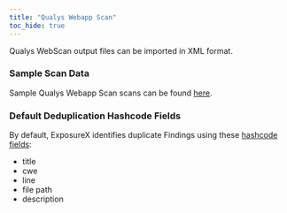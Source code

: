 ```yaml
---
title: "Qualys Webapp Scan"
toc_hide: true
---
```

Qualys WebScan output files can be imported in XML format.

### Sample Scan Data
Sample Qualys Webapp Scan scans can be found [here](https://github.com/ExposureX/django-ExposureX/tree/master/unittests/scans/qualys_webapp).

### Default Deduplication Hashcode Fields
By default, ExposureX identifies duplicate Findings using these [hashcode fields](https://docs.exposurex.com/en/working_with_findings/finding_deduplication/about_deduplication/):

- title
- cwe
- line
- file path
- description

